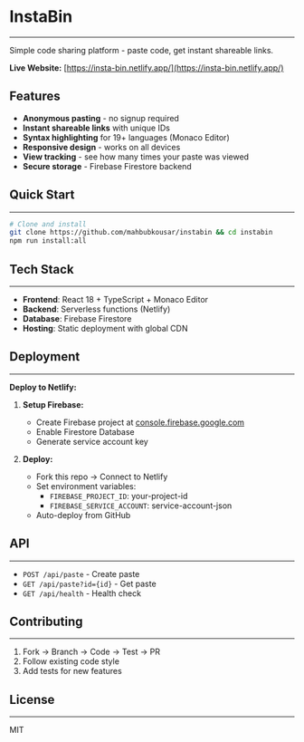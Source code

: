 # InstaBin

---

Simple code sharing platform - paste code, get instant shareable links.

**Live Website:** [https://insta-bin.netlify.app/](https://insta-bin.netlify.app/)

## Features

- **Anonymous pasting** - no signup required
- **Instant shareable links** with unique IDs
- **Syntax highlighting** for 19+ languages (Monaco Editor)
- **Responsive design** - works on all devices
- **View tracking** - see how many times your paste was viewed
- **Secure storage** - Firebase Firestore backend

## Quick Start

---

```bash
# Clone and install
git clone https://github.com/mahbubkousar/instabin && cd instabin
npm run install:all
```

## Tech Stack

---

- **Frontend**: React 18 + TypeScript + Monaco Editor
- **Backend**: Serverless functions (Netlify)
- **Database**: Firebase Firestore
- **Hosting**: Static deployment with global CDN

## Deployment

---

**Deploy to Netlify:**

1.  **Setup Firebase:**

    - Create Firebase project at [console.firebase.google.com](https://console.firebase.google.com)
    - Enable Firestore Database
    - Generate service account key

2.  **Deploy:**

    - Fork this repo → Connect to Netlify
    - Set environment variables:
      - `FIREBASE_PROJECT_ID`: your-project-id
      - `FIREBASE_SERVICE_ACCOUNT`: service-account-json
    - Auto-deploy from GitHub

## API

---

- `POST /api/paste` - Create paste
- `GET /api/paste?id={id}` - Get paste
- `GET /api/health` - Health check

## Contributing

---

1.  Fork → Branch → Code → Test → PR
2.  Follow existing code style
3.  Add tests for new features

## License

---

MIT
